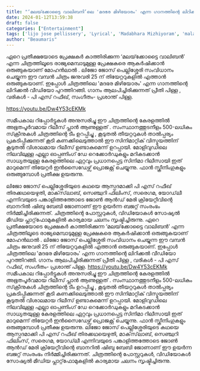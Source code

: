 ```yaml
---
title: "‘മലയ്‌ക്കോട്ടൈ വാലിബനി’ലെ 'മദഭര മിഴിയോരം' എന്ന ഗാനത്തിന്റെ ലിറിക്കൽ വീഡിയോ"
date: 2024-01-12T13:59:38
draft: false
categories: ["Entertainment"]
tags: ['lijo jose pellissery', 'Lyrical', 'Madabhara Mizhiyoram', 'malaikottai vaaliban', 'mohanlal', 'Prashant Pillai']
author: "Beaumaris"
---
```


ഏറെ പ്രതീക്ഷയോടെ പ്രേക്ഷകർ കാത്തിരിക്കുന്ന ‘മലയ്‌ക്കോട്ടൈ വാലിബൻ’ എന്ന ചിത്രത്തിലൂടെ രാജ്യമെമ്പാടുമുള്ള പ്രേക്ഷകരെ ആകർഷിക്കാൻ ഒരുങ്ങുകയാണ് മോഹൻലാൽ . ലിജോ ജോസ് പെല്ലിശ്ശേരി സംവിധാനം ചെയ്യുന്ന ഈ വമ്പൻ ചിത്രം ജനുവരി 25 ന് തിയേറ്ററുകളിൽ എത്താൻ ഒരുങ്ങുകയാണ്. ഇപ്പോൾ ചിത്രത്തിലെ 'മദഭര മിഴിയോരം' എന്ന ഗാനത്തിന്റെ ലിറിക്കൽ വീഡിയോ പുറത്തിറങ്ങി. ഗാനം ആലപിച്ചിരിക്കുന്നത് പ്രീതി പിള്ള , വരികൾ - പി എസ് റഫീഖ്, സംഗീതം- പ്രശാന്ത് പിള്ള.

https://youtu.be/Dw4Y53cEKMk

സമീപകാല റിപ്പോർട്ടുകൾ അനുസരിച്ചു ഈ ചിത്രത്തിന്റെ കേരളത്തിൽ അഭൂതപൂർവമായ റിലീസ് പ്ലാൻ ആണുള്ളത് . സംസ്ഥാനത്തുടനീളം 500-ലധികം സ്‌ക്രീനുകൾ ചിത്രത്തിന്റെ ടീം ഉറപ്പിച്ചു , കൂടുതൽ തീയറ്ററുകൾ താൽപ്പര്യം പ്രകടിപ്പിക്കുന്നത് കൂടി കണക്കിലെടുത്താൽ ഈ സിനിമാറ്റിക് വിസ്മയത്തിന് കൂടുതൽ വിശാലമായ റിലീസ് ഉണ്ടാകുമെന്ന് ഉറപ്പായി. മോളിവുഡിലെ നിലവിലുള്ള എല്ലാ ഓപ്പണിംഗ് ഡേ റെക്കോർഡുകളും മറികടക്കാൻ സാധ്യതയുള്ള കേരളത്തിലെ ഏറ്റവും പ്രധാനപ്പെട്ട സിനിമാ റിലീസായി ഇത് മാറുമെന്ന് തിയേറ്റർ ഇൻസൈഡേഴ്സ് പ്രൊജക്റ്റ് ചെയ്യുന്നു. ഫാൻ സ്ക്രീനിംഗുകളും ഒരുങ്ങുമ്പോൾ പ്രതീക്ഷ ഉയരുന്നു.

ലിജോ ജോസ് പെല്ലിശ്ശേരിയുടെ കഥയെ ആസ്പദമാക്കി പി എസ് റഫീഖ് തിരക്കഥയെഴുതി, മാക്‌സ്‌ലാബ്, സെഞ്ച്വറി ഫിലിംസ്, സരെഗമ, യോഡ്‌ലീ എന്നിവയുടെ പങ്കാളിത്തത്തോടെ ജോൺ ആൻഡ് മേരി ക്രിയേറ്റീവിന്റെ ബാനറിൽ ഷിബു ബേബി ജോണാണ് ഈ ഉയർന്ന ബജറ്റ് സംരംഭം നിർമ്മിച്ചിരിക്കുന്നത്. ചിത്രത്തിന്റെ പോസ്റ്ററുകൾ, വിഡിയോകൾ സോഷ്യൽ മീഡിയ പ്ലാറ്റ്‌ഫോമുകളിൽ കാര്യമായ ചലനം സൃഷ്ടിച്ചിരുന്നു.
ഏറെ പ്രതീക്ഷയോടെ പ്രേക്ഷകർ കാത്തിരിക്കുന്ന ‘മലയ്‌ക്കോട്ടൈ വാലിബൻ’ എന്ന ചിത്രത്തിലൂടെ രാജ്യമെമ്പാടുമുള്ള പ്രേക്ഷകരെ ആകർഷിക്കാൻ ഒരുങ്ങുകയാണ് മോഹൻലാൽ . ലിജോ ജോസ് പെല്ലിശ്ശേരി സംവിധാനം ചെയ്യുന്ന ഈ വമ്പൻ ചിത്രം ജനുവരി 25 ന് തിയേറ്ററുകളിൽ എത്താൻ ഒരുങ്ങുകയാണ്. ഇപ്പോൾ ചിത്രത്തിലെ 'മദഭര മിഴിയോരം' എന്ന ഗാനത്തിന്റെ ലിറിക്കൽ വീഡിയോ പുറത്തിറങ്ങി. ഗാനം ആലപിച്ചിരിക്കുന്നത് പ്രീതി പിള്ള , വരികൾ - പി എസ് റഫീഖ്, സംഗീതം- പ്രശാന്ത് പിള്ള. https://youtu.be/Dw4Y53cEKMk സമീപകാല റിപ്പോർട്ടുകൾ അനുസരിച്ചു ഈ ചിത്രത്തിന്റെ കേരളത്തിൽ അഭൂതപൂർവമായ റിലീസ് പ്ലാൻ ആണുള്ളത് . സംസ്ഥാനത്തുടനീളം 500-ലധികം സ്‌ക്രീനുകൾ ചിത്രത്തിന്റെ ടീം ഉറപ്പിച്ചു , കൂടുതൽ തീയറ്ററുകൾ താൽപ്പര്യം പ്രകടിപ്പിക്കുന്നത് കൂടി കണക്കിലെടുത്താൽ ഈ സിനിമാറ്റിക് വിസ്മയത്തിന് കൂടുതൽ വിശാലമായ റിലീസ് ഉണ്ടാകുമെന്ന് ഉറപ്പായി. മോളിവുഡിലെ നിലവിലുള്ള എല്ലാ ഓപ്പണിംഗ് ഡേ റെക്കോർഡുകളും മറികടക്കാൻ സാധ്യതയുള്ള കേരളത്തിലെ ഏറ്റവും പ്രധാനപ്പെട്ട സിനിമാ റിലീസായി ഇത് മാറുമെന്ന് തിയേറ്റർ ഇൻസൈഡേഴ്സ് പ്രൊജക്റ്റ് ചെയ്യുന്നു. ഫാൻ സ്ക്രീനിംഗുകളും ഒരുങ്ങുമ്പോൾ പ്രതീക്ഷ ഉയരുന്നു. ലിജോ ജോസ് പെല്ലിശ്ശേരിയുടെ കഥയെ ആസ്പദമാക്കി പി എസ് റഫീഖ് തിരക്കഥയെഴുതി, മാക്‌സ്‌ലാബ്, സെഞ്ച്വറി ഫിലിംസ്, സരെഗമ, യോഡ്‌ലീ എന്നിവയുടെ പങ്കാളിത്തത്തോടെ ജോൺ ആൻഡ് മേരി ക്രിയേറ്റീവിന്റെ ബാനറിൽ ഷിബു ബേബി ജോണാണ് ഈ ഉയർന്ന ബജറ്റ് സംരംഭം നിർമ്മിച്ചിരിക്കുന്നത്. ചിത്രത്തിന്റെ പോസ്റ്ററുകൾ, വിഡിയോകൾ സോഷ്യൽ മീഡിയ പ്ലാറ്റ്‌ഫോമുകളിൽ കാര്യമായ ചലനം സൃഷ്ടിച്ചിരുന്നു.
